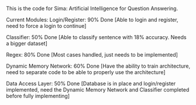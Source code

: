 This is the code for Sima: Artificial Intelligence for Question Answering.

Current Modules:
  Login/Register: 90% Done [Able to login and register, need to force a login to continue]
  
  Classifier: 50% Done [Able to classify sentence with 18% accuracy.  Needs a bigger dataset]
  
  Regex: 80% Done [Most cases handled, just needs to be implemented]
  
  Dynamic Memory Network: 60% Done [Have the ability to train architecture, need to separate code to be able to properly use the architecture]
  
  Data Access Layer: 50% Done [Database is in place and login/register implemented, need the Dynamic Memory Network and Classifier completed before fully implementing]
